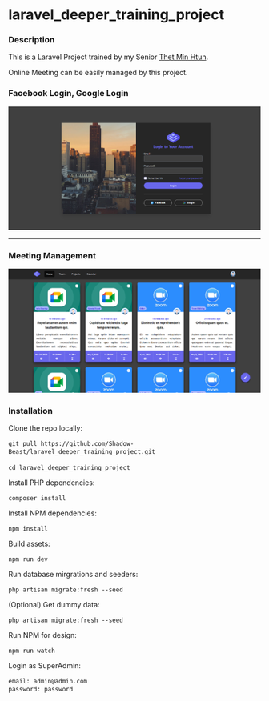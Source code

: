 # laravel_deeper_training_project

### Description
 This is a Laravel Project trained by my Senior [Thet Min Htun](https://github.com/thetminnhtun-scm).
 
 Online Meeting can be easily managed by this project. 

### Facebook Login, Google Login
![Login Page](./image_for_readme/login_page.png)

---------------------------------------------

### Meeting Management
![Meeting List](./image_for_readme/meeting_list.png)

### Installation

Clone the repo locally:
```
git pull https://github.com/Shadow-Beast/laravel_deeper_training_project.git

cd laravel_deeper_training_project
```

Install PHP dependencies:
```
composer install
```

Install NPM dependencies:
```
npm install
```

Build assets:
```
npm run dev
```

Run database mirgrations and seeders:
```
php artisan migrate:fresh --seed
```

(Optional) Get dummy data:
```
php artisan migrate:fresh --seed
```

Run NPM for design:
```
npm run watch
```

Login as SuperAdmin:
```
email: admin@admin.com
password: password
```